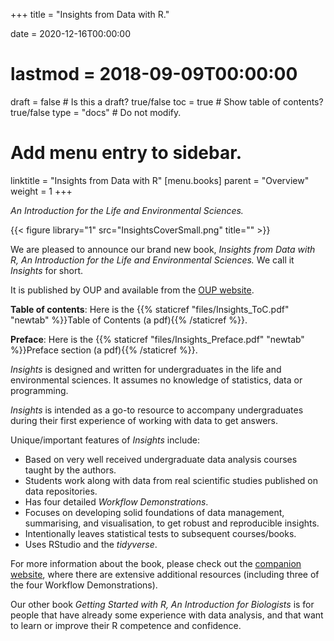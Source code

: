 +++
title = "Insights from Data with R."

date = 2020-12-16T00:00:00
# lastmod = 2018-09-09T00:00:00

draft = false  # Is this a draft? true/false
toc = true  # Show table of contents? true/false
type = "docs"  # Do not modify.

# Add menu entry to sidebar.
linktitle = "Insights from Data with R"
[menu.books]
  parent = "Overview"
  weight = 1
+++

*An Introduction for the Life and Environmental Sciences.*

{{< figure library="1" src="InsightsCoverSmall.png" title="" >}} 

We are pleased to announce our brand new book, *Insights from Data with R, An Introduction for the Life and Environmental Sciences.* We call it *Insights* for short.

It is published by OUP and available from the [OUP website](https://global.oup.com/academic/product/insights-from-data-with-r-9780198849827).

**Table of contents**: Here is the {{% staticref "files/Insights_ToC.pdf" "newtab" %}}Table of Contents (a pdf){{% /staticref %}}.

**Preface**: Here is the {{% staticref "files/Insights_Preface.pdf" "newtab" %}}Preface section (a  pdf){{% /staticref %}}.

*Insights* is designed and written for undergraduates in the life and environmental sciences. It assumes no knowledge of statistics, data or programming.

*Insights* is intended as a go-to resource to accompany undergraduates during their first experience of working with data to get answers.


Unique/important features of *Insights* include:

* Based on very well received undergraduate data analysis courses taught by the authors.
* Students work along with data from real scientific studies published on data repositories.
* Has four detailed *Workflow Demonstrations*.
* Focuses on developing solid foundations of data management, summarising, and visualisation, to get robust and reproducible insights.
* Intentionally leaves statistical tests to subsequent courses/books.
* Uses RStudio and the *tidyverse*.

For more information about the book, please check out the [companion website](http://insightsfromdata.io/), where there are extensive additional resources (including three of the four Workflow Demonstrations).

Our other book *Getting Started with R, An Introduction for Biologists* is for people that have already some experience with data analysis, and that want to learn or improve their R competence and confidence. 

